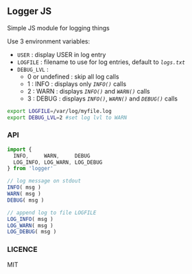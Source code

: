 ## Logger JS
Simple JS module for logging things

Use 3 environment variables:
- `USER` : display USER in log entry
- `LOGFILE` : filename to use for log entries, default to *`logs.txt`*
- `DEBUG_LVL` :
  - 0 or undefined : skip all log calls
  - 1 : INFO : displays only *`INFO()`* calls
  - 2 : WARN : displays *`INFO()`* and *`WARN()`* calls
  - 3 : DEBUG : displays *`INFO()`*, *`WARN()`* and *`DEBUG()`* calls

```bash
export LOGFILE=/var/log/myfile.log
export DEBUG_LVL=2 #set log lvl to WARN
```

### API

```javascript
import {
  INFO,     WARN,     DEBUG
  LOG_INFO, LOG_WARN, LOG_DEBUG
} from 'logger'

// log message on stdout
INFO( msg )
WARN( msg )
DEBUG( msg )

// append log to file LOGFILE
LOG_INFO( msg )
LOG_WARN( msg )
LOG_DEBUG( msg )
```

### LICENCE
MIT
